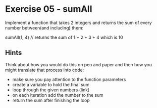 # Exercise 05 - sumAll
Implement a function that takes 2 integers and returns the sum of every number between(and including) them:

sumAll(1, 4) // returns the sum of 1 + 2 + 3 + 4 which is 10

## Hints
Think about how you would do this on pen and paper and then how you might translate that process into code:

- make sure you pay attention to the function parameters
- create a variable to hold the final sum
- loop through the given numbers (link)
- on each iteration add the number to the sum
- return the sum after finishing the loop